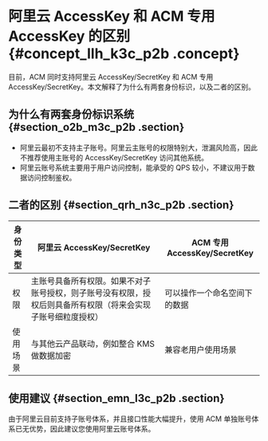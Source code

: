 # 阿里云 AccessKey 和 ACM 专用 AccessKey 的区别 {#concept_llh_k3c_p2b .concept}

目前，ACM 同时支持阿里云 AccessKey/SecretKey 和 ACM 专用 AccessKey/SecretKey。本文解释了为什么有两套身份标识，以及二者的区别。

## 为什么有两套身份标识系统 {#section_o2b_m3c_p2b .section}

-   阿里云最初不支持主子账号。阿里云主账号的权限特别大，泄漏风险高，因此不推荐使用主账号的 AccessKey/SecretKey 访问其他系统。
-   阿里云账号系统主要用于用户访问控制，能承受的 QPS 较小，不建议用于数据访问控制鉴权。

## 二者的区别 {#section_qrh_n3c_p2b .section}

|身份类型|阿里云 AccessKey/SecretKey|ACM 专用 AccessKey/SecretKey|
|----|-----------------------|--------------------------|
|权限|主账号具备所有权限。如果不对子账号授权，则子账号没有权限，授权后则具备所有权限（将来会实现子账号细粒度授权）|可以操作一个命名空间下的数据|
|使用场景|与其他云产品联动，例如整合 KMS 做数据加密|兼容老用户使用场景|

## 使用建议 {#section_emn_l3c_p2b .section}

由于阿里云目前支持子账号体系，并且接口性能大幅提升，使用 ACM 单独账号体系已无优势，因此建议您使用阿里云账号体系。

